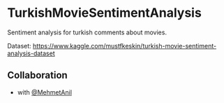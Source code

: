 # TurkishMovieSentimentAnalysis

Sentiment analysis for turkish comments about movies.

Dataset: https://www.kaggle.com/mustfkeskin/turkish-movie-sentiment-analysis-dataset

## Collaboration

- with [@MehmetAnil](https://github.com/MehmetAnil) 
